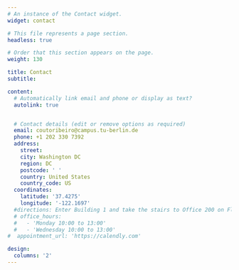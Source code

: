```yaml
---
# An instance of the Contact widget.
widget: contact

# This file represents a page section.
headless: true

# Order that this section appears on the page.
weight: 130

title: Contact
subtitle:

content:
  # Automatically link email and phone or display as text?
  autolink: true


  # Contact details (edit or remove options as required)
  email: coutoribeiro@campus.tu-berlin.de
  phone: +1 202 330 7392
  address:
    street: 
    city: Washington DC
    region: DC
    postcode: ' '
    country: United States
    country_code: US
  coordinates:
    latitude: '37.4275'
    longitude: '-122.1697'
  #directions: Enter Building 1 and take the stairs to Office 200 on Floor 2
  # office_hours:
  #   - 'Monday 10:00 to 13:00'
  #   - 'Wednesday 10:00 to 13:00'
#  appointment_url: 'https://calendly.com'

design:
  columns: '2'
---
```

